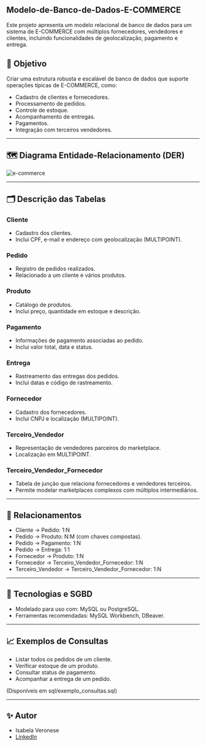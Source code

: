 ## Modelo-de-Banco-de-Dados-E-COMMERCE

Este projeto apresenta um modelo relacional de banco de dados para um sistema de E-COMMERCE com múltiplos fornecedores, 
vendedores e clientes, incluindo funcionalidades de geolocalização, pagamento e entrega.

## 📌 Objetivo

Criar uma estrutura robusta e escalável de banco de dados que suporte operações típicas de E-COMMERCE, como:

- Cadastro de clientes e fornecedores.
- Processamento de pedidos.
- Controle de estoque.
- Acompanhamento de entregas.
- Pagamentos.
- Integração com terceiros vendedores.

---

## 🗺️ Diagrama Entidade-Relacionamento (DER)

![e-commerce](https://github.com/user-attachments/assets/5454f99b-7ecb-420c-8482-1c908915ac74)

---

## 🗂️ Descrição das Tabelas

### Cliente
- Cadastro dos clientes.
- Inclui CPF, e-mail e endereço com geolocalização (MULTIPOINT).

### Pedido
- Registro de pedidos realizados.
- Relacionado a um cliente e vários produtos.

### Produto
- Catálogo de produtos.
- Inclui preço, quantidade em estoque e descrição.

### Pagamento
- Informações de pagamento associadas ao pedido.
- Inclui valor total, data e status.

### Entrega
- Rastreamento das entregas dos pedidos.
- Inclui datas e código de rastreamento.

### Fornecedor
- Cadastro dos fornecedores.
- Inclui CNPJ e localização (MULTIPOINT).

### Terceiro_Vendedor
- Representação de vendedores parceiros do marketplace.
- Localização em MULTIPOINT.

### Terceiro_Vendedor_Fornecedor
- Tabela de junção que relaciona fornecedores e vendedores terceiros.
- Permite modelar marketplaces complexos com múltiplos intermediários.

---

## 🔗 Relacionamentos

- Cliente → Pedido: 1:N
- Pedido → Produto: N:M (com chaves compostas).
- Pedido → Pagamento: 1:N
- Pedido → Entrega: 1:1
- Fornecedor → Produto: 1:N
- Fornecedor → Terceiro_Vendedor_Fornecedor: 1:N
- Terceiro_Vendedor → Terceiro_Vendedor_Fornecedor: 1:N

---

## 💾 Tecnologias e SGBD

- Modelado para uso com: MySQL ou PostgreSQL.
- Ferramentas recomendadas: MySQL Workbench, DBeaver.

---

## 📈 Exemplos de Consultas

- Listar todos os pedidos de um cliente.
- Verificar estoque de um produto.
- Consultar status de pagamento.
- Acompanhar a entrega de um pedido.

(Disponíveis em sql/exemplo_consultas.sql)

---

## ✨ Autor

- Isabela Veronese 
- [LinkedIn](https://www.linkedin.com/in/isabela-veronese-11058a260)
